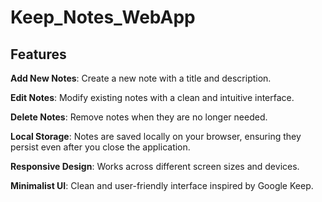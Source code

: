 # Keep_Notes_WebApp
## Features

  **Add New Notes**: Create a new note with a title and description.
  
  **Edit Notes**: Modify existing notes with a clean and intuitive interface.
  
  **Delete Notes**: Remove notes when they are no longer needed.
  
  **Local Storage**: Notes are saved locally on your browser, ensuring they persist even after you close the application.
  
  **Responsive Design**: Works across different screen sizes and devices.
  
  **Minimalist UI**: Clean and user-friendly interface inspired by Google Keep.
